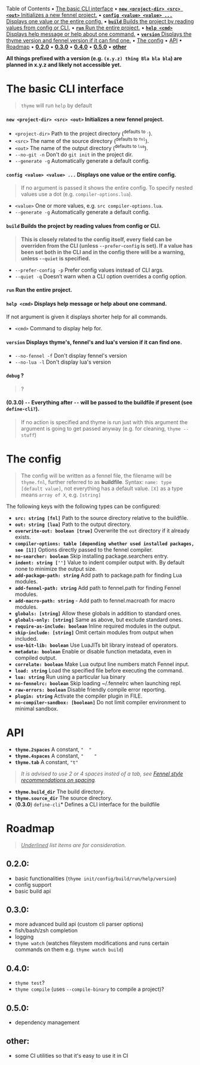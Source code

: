 


Table of Contents
• [The basic CLI interface](#the-basic-cli-interface)
• [**`new <project-dir> <src> <out>`** Initializes a new fennel project.](#new-project-dir-src-out-initializes-a-new-fennel-project)
• [**`config <value> <value> ...`** Displays one value or the entire config.](#config-value-value-displays-one-value-or-the-entire-config)
• [**`build`** Builds the project by reading values from config or CLI.](#build-builds-the-project-by-reading-values-from-config-or-cli)
• [**`run`** Run the entire project.](#run-run-the-entire-project)
• [**`help <cmd>`** Displays help message or help about one command.](#help-cmd-displays-help-message-or-help-about-one-command)
• [**`version`** Displays the thyme version and fennel version if it can find one.](#version-displays-the-thyme-version-and-fennel-version-if-it-can-find-one)
• [The config](#the-config)
• [API](#api)
• [Roadmap](#roadmap)
• [**0.2.0**](#020)
• [**0.3.0**](#030)
• [**0.4.0**](#040)
• [**0.5.0**](#050)
• [**other**](#other)



**All things prefixed with a version (e.g. `(x.y.z) thing Bla bla bla`) are planned in x.y.z and likely not accessible yet.**


# The basic CLI interface

> `thyme` will run `help` by default


#### **`new <project-dir> <src> <out>`** Initializes a new fennel project.

- `<project-dir>` Path to the project directory (<sup>defaults to `.`</sup>).
- `<src>` The name of the source directory (<sup>defaults to `fnl`</sup>).
- `<out>` The name of the output directory (<sup>defaults to `lua`</sup>).
- `--no-git -n` Don't do `git init` in the project dir.
- `--generate -g` Automatically generate a default config.


#### **`config <value> <value> ...`** Displays one value or the entire config.

> If no argument is passed it shows the entire config.
To specify nested values use a dot (e.g. `compiler-options.lua`).
- `<value>` One or more values, e.g. `src compiler-options.lua`.
- `--generate -g` Automatically generate a default config.


#### **`build`** Builds the project by reading values from config or CLI.

> **This is closely related to the config itself, every field can be overriden from the CLI (unless `--prefer-config` is set).
If a value has been set both in the CLI and in the config there will be a warning, unless `--quiet` is specified.**
- `--prefer-config -p` Prefer config values instead of CLI args.
- `--quiet -q` Doesn’t warn when a CLI option overrides a config option.


#### **`run`** Run the entire project.



#### **`help <cmd>`** Displays help message or help about one command.

If not argument is given it displays shorter help for all commands.
- `<cmd>` Command to display help for.


#### **`version`** Displays thyme's, fennel's and lua's version if it can find one.

- `--no-fennel -f` Don't display fennel's version
- `--no-lua -l` Don't display lua's version


#### **`debug`** ?

> ?


#### \(**0.3.0**\) **`--`** Everything after `--` will be passed to the **buildfile** if present (see `define-cli?`).

> If no action is specified and thyme is run just with this argument the argument is going to get passed anyway (e.g. for cleaning, `thyme -- stuff`)



# The config

> The config will be written as a fennel file, the filename will be `thyme.fnl`, further referred to as **buildfile**.
Syntax: `name: type [default value]`, not everything has a default value.
`[X]` as a type means `array of X`, e.g. `[string]`

The following keys with the following types can be configured:

- **`src: string [fnl]`** Path to the source directory relative to the buildfile.
- **`out: string [lua]`** Path to the output directory.
- **`overwrite-out: boolean [true]`** Overwrite the `out` directory if it already exists.
- **`compiler-options: table [depending whether used installed packages, see [1]]`** Options directly passed to the fennel compiler.
- **`no-searcher: boolean`** Skip installing package.searchers entry.
- **`indent: string ['']`** Value to indent compiler output with. By default none to minimize the output size.
- **`add-package-path: string`** Add path to package.path for finding Lua modules.
- **`add-fennel-path: string`** Add path to fennel.path for finding Fennel modules.
- **`add-macro-path: string`** - Add path to fennel.macroath for macro modules.
- **`globals: [string]`** Allow these globals in addition to standard ones.
- **`globals-only: [string]`** Same as above, but exclude standard ones.
- **`require-as-include: boolean`** Inline required modules in the output.
- **`skip-include: [string]`** Omit certain modules from output when included.
- **`use-bit-lib: boolean`** Use LuaJITs bit library instead of operators.
- **`metadata: boolean`** Enable or disable function metadata, even in compiled output.
- **`correlate: boolean`** Make Lua output line numbers match Fennel input.
- **`load: string`** Load the specified file before executing the command.
- **`lua: string`** Run using a particular lua binary
- **`no-fennelrc: boolean`** Skip loading ~/.fennelrc when launching repl.
- **`raw-errors: boolean`** Disable friendly compile error reporting.
- **`plugin: string`** Activate the compiler plugin in FILE.
- **`no-compiler-sandbox: [boolean]`** Do not limit compiler environment to minimal sandbox.



# API

- **`thyme.2spaces`** A constant, `"  "`
- **`thyme.4spaces`** A constant, `"    "`
- **`thyme.tab`** A constant, `"t"`
> _It is advised to use 2 or 4 spaces insted of a tab, see [Fennel style recommendations on spacing](https://fennel-lang.org/style%23spacing/)._
- **`thyme.build_dir`** The build directory.
- **`thyme.source_dir`** The source directory.
- \(**0.3.0**\) `define-cli`* Defines a CLI interface for the buildfile


# Roadmap

> _<u>Underlined</u> list items are for consideration._


## **0.2.0**:

- basic functionalities (`thyme init/config/build/run/help/version`)
- config support
- basic build api


## **0.3.0**:

- more advanced build api (custom cli parser options)
- fish/bash/zsh completion
- logging
- `thyme watch` (watches fileystem modifications and runs certain commands on them e.g. `thyme watch build`)


## **0.4.0**:

- `thyme test`?
- `thyme compile` (uses `--compile-binary` to compile a project)?


## **0.5.0**:

- dependency management


## **other**:

- some CI utilities so that it's easy to use it in CI
